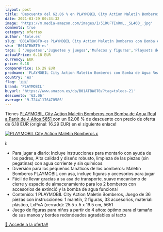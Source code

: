 ```yaml
---
layout: post
title: 'Descuento del 62.06 % en PLAYMOBIL City Action Maletín Bomberos c'
date: 2021-03-29 00:34:32
image: 'https://m.media-amazon.com/images/I/51RUFTEnRmL._SL400_.jpg'
comments: true
category: ofertas
author: 'tole.es'
slug: 'B01ATBW8T0-es PLAYMOBIL City Action Maletín Bomberos con Bomba de Agua...'
sku: 'B01ATBW8T0-es'
tags: [ 'Juguetes','Juguetes y juegos','Muñecos y figuras','Playsets de figuras de juguete para niños','playmobil', ]
actualPrice: 6.18 EUR
currency: EUR
price: 6.18
comparePrice: 16.29 EUR
prodname: 'PLAYMOBIL City Action Maletín Bomberos con Bomba de Agua Real  a Partir de 4 Años  5651 '
country: 'es'
flag: '🇪🇸'
brand: 'PLAYMOBIL'
buyurl: 'https://www.amazon.es/dp/B01ATBW8T0/?tag=tolees-21'
descuento: '62.06'
average: '9.72441176470586'
---
```


Tienes [PLAYMOBIL City Action Maletín Bomberos con Bomba de Agua Real  a Partir de 4 Años  5651 ](https://www.amazon.es/dp/B01ATBW8T0/?tag=tolees-21) con un 62.06 % de descuento con precio de oferta de 6.18 EUR (original: 16.29 EUR) en el siguiente enlace!

[![PLAYMOBIL City Action Maletín Bomberos c](https://m.media-amazon.com/images/I/51RUFTEnRmL._SL400_.jpg)](https://www.amazon.es/dp/B01ATBW8T0/?tag=tolees-21)

ℹ️:

- Para jugar a diario: Incluye instrucciones para montarlo con ayuda de los padres, Alta calidad y diseño robusto, limpieza de las piezas (sin pegatinas) con agua corriente y sin químicos
- Diversión para los pequeños fanáticos de los bomberos: Maletín Bomberos PLAYMOBIL con asa, incluye figuras y accesorios para jugar
- Fácil de llevar gracias a su asa de transporte, suave mecanismo de cierre y espacio de almacenamiento para los 2 bomberos con accesorios de extinció y la bomba de agua funcional
- Contenido: 1 PLAYMOBIL City Action Maletín Bomberos, Juego de 36 piezas con instrucciones: 1 maletín, 2 figuras, 33 accesorios, material: plástico, LxPxA (cerrado): 25.5 x 5 x 19.5 cm, 5651
- Juego de figuras para niños a partir de 4 años: óptimo para el tamaño de sus manos y bordes redondeados agradables al tacto

[🛒 Accede a la oferta!!](https://www.amazon.es/dp/B01ATBW8T0/?tag=tolees-21)
